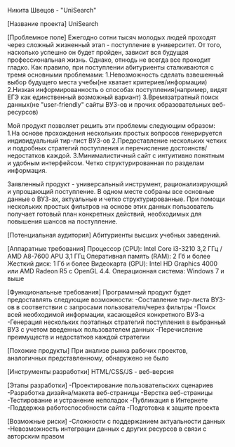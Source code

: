 Никита Швецов - "UniSearch"

[Название проекта]
UniSearch

[Проблемное поле]
Ежегодно сотни тысяч молодых людей проходят через сложный жизненный этап - поступление в университет. От того, насколько успешно он будет пройден, зависит вся будущая профессиональная жизнь. Однако, отнюдь не всегда все проходит гладко. Как правило, при поступлении абитуриенты сталкиваются с тремя основными проблемами: 
1.Невозможность сделать взвешенный выбор будущего места учебы(не хватает критериев/информации)
2.Низкая информированность о способах поступления(например, видят ЕГЭ как единственный возможный вариант)
3.Времязатратный поиск данных(не "user-friendly" сайты ВУЗ-ов и прочих образовательных веб-ресурсов)


Мой продукт позволяет решить эти проблемы следующим образом:
1.На основе прохождения нескольких простых вопросов генерируется индивидуальный тир-лист ВУЗ-ов
2.Предоставление нескольких четких и подробных стратегий поступления и перечисление достоинств/недостатков каждой.
3.Минималистичный сайт с интуитивно понятным и удобным интерфейсом. Четко структурированная по разделам информация.

Заявленный продукт - универсальный инструмент, рационализирующий и упрощающий поступление. В одном месте собраны все основные данные о ВУЗ-ах, актуальные и четко структурированные. При помощи нескольких простых фильтров на основе этих данных пользователь получает готовый план конкретных действий, необходимых для повышения шансов на поступление. 

[Потенциальная аудитория]
Абитуриенты высших учебных заведений.

[Аппаратные требования]
Процессор (CPU): Intel Core i3-3210 3,2 ГГц / AMD A8-7600 APU 3,1 ГГц
Оперативная память (RAM): 2 Гб и более
Жесткий диск: 1 Гб и более
Видеокарта (GPU): Intel HD Graphics 4000 или AMD Radeon R5 с OpenGL 4.4.
Операционная система: Windows 7 и выше

[Функциональные требования]
Программный продукт будет предоставлять следующие возможности:
-Составление тир-листа ВУЗ-ов в соответствии с запросами пользователя/через фильтры
-Поиск всей необходимой информации, касающейся конкретного ВУЗ-а
-Генерация нескольких поэтапных стратегий поступления в выбранный ВУЗ с учетом введенных пользователем данных
-Перечисление преимуществ и недостатков каждой стратегии

[Похожие продукты]
При анализе рынка рабочих проектов, аналогичных представленному, обнаружено не было

[Инструменты разработки]
HTML/CSS/JS - веб-версия

[Этапы разработки]
-Проектирование пользовательских сценариев
-Разработка дизайна/макета веб-страницы
-Верстка веб-страницы
-Тестирование и устранение неполадок
-Публикация в Интернете
-Поддержка работоспособности сайта
-Подготовка к защите проекта

[Возможные риски]
-Сложности с поддержанием актуальности данных
-Невозможность интеграции данных с других ресурсов в связи с авторским правом
